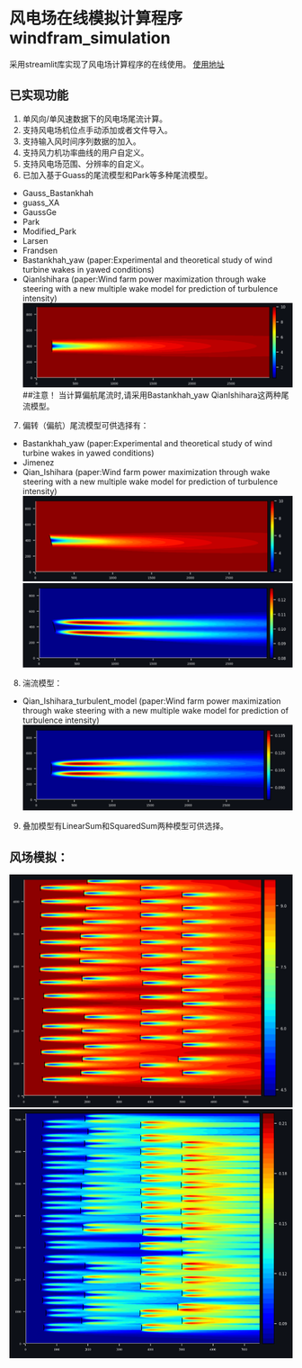 # 风电场在线模拟计算程序 windfram_simulation
采用streamlit库实现了风电场计算程序的在线使用。
[使用地址](https://abestapple-windfram-simulation-app-snatpw.streamlit.app/)

## 已实现功能
1. 单风向/单风速数据下的风电场尾流计算。
2. 支持风电场机位点手动添加或者文件导入。
3. 支持输入风时间序列数据的加入。
4. 支持风力机功率曲线的用户自定义。
5. 支持风电场范围、分辨率的自定义。
6. 已加入基于Guass的尾流模型和Park等多种尾流模型。
  - Gauss_Bastankhah
  - guass_XA
  - GaussGe
  - Park
  - Modified_Park
  - Larsen
  - Frandsen
  - Bastankhah_yaw (paper:Experimental and theoretical study of wind turbine wakes in yawed conditions) 
  - QianIshihara (paper:Wind farm power maximization through wake steering with a new multiple wake model for prediction of turbulence intensity)
![结果](https://github.com/abestapple/windfram_simulation/blob/main/image/single_wake_velocity.png)
##注意！ 当计算偏航尾流时,请采用Bastankhah_yaw QianIshihara这两种尾流模型。
7. 偏转（偏航）尾流模型可供选择有：
  - Bastankhah_yaw (paper:Experimental and theoretical study of wind turbine wakes in yawed conditions)
  - Jimenez
  - Qian_Ishihara (paper:Wind farm power maximization through wake steering with a new multiple wake model for prediction of turbulence intensity)
![速度场结果](https://github.com/abestapple/windfram_simulation/blob/main/image/yaw_single_wake_velocity.png)
![湍流场结果](https://github.com/abestapple/windfram_simulation/blob/main/image/yaw_single_wake_ti.png)
8. 湍流模型：
  - Qian_Ishihara_turbulent_model (paper:Wind farm power maximization through wake steering with a new multiple wake model for prediction of turbulence intensity)
![结果](https://github.com/abestapple/windfram_simulation/blob/main/image/single_wake_ti.png)
9. 叠加模型有LinearSum和SquaredSum两种模型可供选择。
## 风场模拟： 
![风场模拟结果](https://github.com/abestapple/windfram_simulation/blob/main/image/windfarm_vel.png)
![风场模拟结果](https://github.com/abestapple/windfram_simulation/blob/main/image/windfarm_ti.png)
